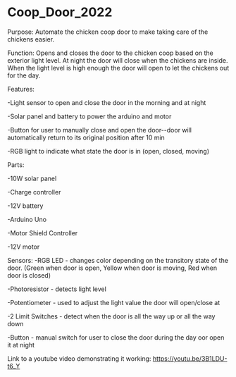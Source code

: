 # Coop_Door_2022
Purpose:
  Automate the chicken coop door to make taking care of the chickens easier. 

Function: 
  Opens and closes the door to the chicken coop based on the exterior light level. At night the door will close when the chickens are inside. 
  When the light level is high enough the door will open to let the chickens out for the day.
  
Features:

  -Light sensor to open and close the door in the morning and at night
  
  -Solar panel and battery to power the arduino and motor
  
  -Button for user to manually close and open the door--door will automatically return to its original position after 10 min
  
  -RGB light to indicate what state the door is in (open, closed, moving)
  
  
Parts:

  -10W solar panel
  
  -Charge controller
  
  -12V battery
  
  -Arduino Uno
  
  -Motor Shield Controller
  
  -12V motor
  
  
 Sensors:
  -RGB LED - changes color depending on the transitory state of the door. (Green when door is open, Yellow when door is moving, Red when door is closed)
  
  -Photoresistor - detects light level
  
  -Potentiometer - used to adjust the light value the door will open/close at
  
  -2 Limit Switches - detect when the door is all the way up or all the way down
  
  -Button - manual switch for user to close the door during the day oor open it at night
  
 

Link to a youtube video demonstrating it working:
  https://youtu.be/3B1LDU-t6_Y
